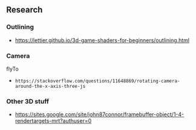 ## Research

### Outlining
- https://lettier.github.io/3d-game-shaders-for-beginners/outlining.html


### Camera

flyTo
- `https://stackoverflow.com/questions/11648869/rotating-camera-around-the-x-axis-three-js`


### Other 3D stuff
- https://sites.google.com/site/john87connor/framebuffer-object/1-4-rendertargets-mrt?authuser=0